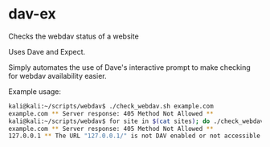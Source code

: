 # dav-ex
Checks the webdav status of a website

Uses Dave and Expect. 

Simply automates the use of Dave's interactive prompt to make checking for webdav availability easier.

Example usage:

```bash
kali@kali:~/scripts/webdav$ ./check_webdav.sh example.com
example.com ** Server response: 405 Method Not Allowed **
kali@kali:~/scripts/webdav$ for site in $(cat sites); do ./check_webdav.sh $site; done
example.com ** Server response: 405 Method Not Allowed **
127.0.0.1 ** The URL "127.0.0.1/" is not DAV enabled or not accessible. **

```
